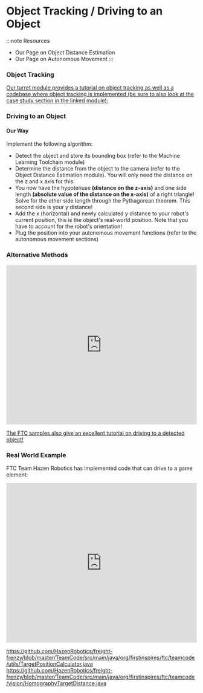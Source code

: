 # Object Tracking / Driving to an Object
:::note Resources
* Our Page on Object Distance Estimation
* Our Page on Autonomous Movement
:::
### Object Tracking
[Our turret module provides a tutorial on object tracking as well as a codebase where object tracking is implemented (be sure to also look at the case study section in the linked module): 
](../Commonly%20Programmed%20Modules/Turrets.md)

### Driving to an Object

#### Our Way
Implement the following algorithm: 

* Detect the object and store its bounding box (refer to the Machine Learning Toolchain module)
* Determine the distance from the object to the camera (refer to the Object Distance Estimation module). You will only need the distance on the z and x axis for this. 
* You now have the hypotenuse **(distance on the z-axis)** and one side length **(absolute value of the distance on the x-axis)** of a right triangle! Solve for the other side length through the Pythagorean theorem. This second side is your y distance!
* Add the x (horizontal) and newly calculated y distance to your robot's current position, this is the object's real-world position. Note that you have to account for the robot's orientation!
* Plug the position into your autonomous movement functions (refer to the autonomous movement sections)

### Alternative Methods

<iframe width="100%" height="422" src="https://www.youtube.com/embed/qDoLmZyH69o" title="Vuforia in FTC 6: Navigating to the Beacon" frameborder="0" allow="accelerometer; autoplay; clipboard-write; encrypted-media; gyroscope; picture-in-picture; web-share" allowfullscreen></iframe>

[The FTC samples also give an excellent tutorial on driving to a detected object!](https://github.com/FIRST-Tech-Challenge/FtcRobotController/blob/e0282fcbd3de5116132a69a1d0ed229f3ca97e0f/FtcRobotController/src/main/java/org/firstinspires/ftc/robotcontroller/external/samples/ConceptVuforiaDriveToTargetWebcam.java)

### Real World Example
FTC Team Hazen Robotics has implemented code that can drive to a game element:
<iframe width="100%" height="422" src="https://www.youtube.com/embed/bfZT--sZf6U" title="Control Award Submission - Washington State FTC Championships" frameborder="0" allow="accelerometer; autoplay; clipboard-write; encrypted-media; gyroscope; picture-in-picture; web-share" allowfullscreen></iframe>

https://github.com/HazenRobotics/freight-frenzy/blob/master/TeamCode/src/main/java/org/firstinspires/ftc/teamcode/utils/TargetPositionCalculator.java
https://github.com/HazenRobotics/freight-frenzy/blob/master/TeamCode/src/main/java/org/firstinspires/ftc/teamcode/vision/HomographyTargetDistance.java
